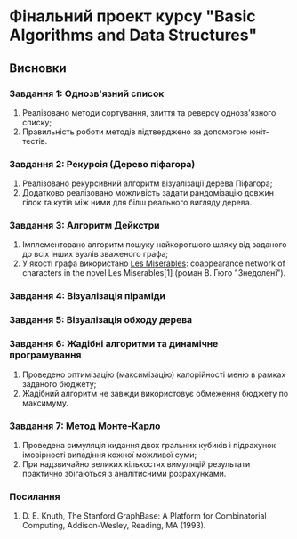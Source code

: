 # Фінальний проект курсу "Basic Algorithms and Data Structures"

## Висновки

### Завдання 1: Однозв'язний список

1. Реалізовано методи сортування, злиття та реверсу однозв'язного списку;
2. Правильність роботи методів підтверджено за допомогою юніт-тестів.

### Завдання 2: Рекурсія (Дерево піфагора)

1. Реалізовано рекурсивний алгоритм візуалізації дерева Піфагора;
2. Додатково реалізовано можливість задати рандомізацію довжин гілок та кутів між ними для білш реального вигляду дерева.

### Завдання 3: Алгоритм Дейкстри

1. Імплементовано алгоритм пошуку найкоротшого шляху від заданого до всіх інших вузлів зваженого графа;
2. У якості графа використано [Les Miserables](https://websites.umich.edu/~mejn/netdata/):
coappearance network of characters in the novel Les Miserables[1] (роман В. Гюго "Знедолені").

### Завдання 4: Візуалізація піраміди

### Завдання 5: Візуалізація обходу дерева

### Завдання 6: Жадібні алгоритми та динамічне програмування

1. Проведено оптимізацію (максимізацію) калорійності меню в рамках заданого бюджету;
2. Жадібний алгоритм не завжди використовує обмеження бюджету по максимуму.

### Завдання 7: Метод Монте-Карло

1. Проведена симуляція кидання двох гральних кубиків і підрахунок імовірності випадіння кожної можливої суми;
2. При надзвичайно великих кількостях вимуляцій результати практично збігаються з аналітисними розрахунками.

### Посилання

1. D. E. Knuth, The Stanford GraphBase: A Platform for Combinatorial Computing, Addison-Wesley, Reading, MA (1993).
